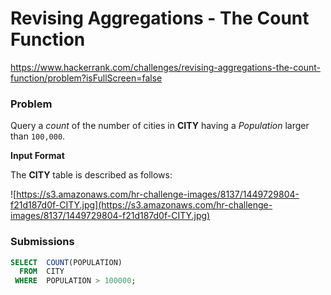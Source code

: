 # Revising Aggregations - The Count Function

https://www.hackerrank.com/challenges/revising-aggregations-the-count-function/problem?isFullScreen=false

### Problem

Query a *count* of the number of cities in **CITY** having a *Population* larger than `100,000`.

**Input Format**

The **CITY** table is described as follows:

![https://s3.amazonaws.com/hr-challenge-images/8137/1449729804-f21d187d0f-CITY.jpg](https://s3.amazonaws.com/hr-challenge-images/8137/1449729804-f21d187d0f-CITY.jpg)

### Submissions

```sql
SELECT  COUNT(POPULATION)
  FROM  CITY
 WHERE  POPULATION > 100000;
```